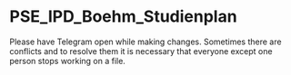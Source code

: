 # PSE_IPD_Boehm_Studienplan

Please have Telegram open while making changes. Sometimes there are conflicts and to resolve them it is necessary that everyone except one person stops working on a file.

